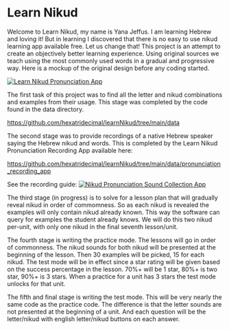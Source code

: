 # Learn Nikud

Welcome to Learn Nikud, my name is Yana Jeffus. I am learning Hebrew and
loving it! But in learning I discovered that there is no easy to use
nikud learning app available free. Let us change that! This project is
an attempt to create an objectively better learning experience. Using
original sources we teach using the most commonly used words in a
gradual and progressive way. Here is a mockup of the original design
before any coding started.

[![Learn Nikud Pronunciation App](https://raw.githubusercontent.com/hexatridecimal/learnNikud/main/graphics/screen1.png)](https://app.moqups.com/uEk2UmZw30/view/page/ae8fe8eb0 "Learn Nikud Pronunciation App Mockup")

The first task of this project was to find all the letter and nikud
combinations and examples from their usage. This stage was completed by
the code found in the data directory.

https://github.com/hexatridecimal/learnNikud/tree/main/data

The second stage was to provide recordings of a native Hebrew speaker
saying the Hebrew nikud and words. This is completed by the Learn Nikud
Pronunciation Recording App available here:

https://github.com/hexatridecimal/learnNikud/tree/main/data/pronunciation_recording_app

See the recording guide:
[![Nikud Pronunciation Sound Collection App](http://img.youtube.com/vi/z1mszMaORAI/0.jpg)](http://www.youtube.com/watch?v=z1mszMaORAI "Nikud Pronunciation Sound Collection App")

The third stage (in progress) is to solve for a lesson plan that will
gradually reveal nikud in order of commomness. So as each nikud is
revealed the examples will only contain nikud already known. This way
the software can query for examples the student already knows. We will
do this two nikud per-unit, with only one nikud in the final seventh
lesson/unit.

The fourth stage is writing the practice mode. The lessons will go in
order of commonness. The nikud sounds for both nikud will be presented
at the beginning of the lesson. Then 30 examples will be picked, 15 for
each nikud. The test mode will be in effect since a star rating will be
given based on the success percentage in the lesson. 70%+ will be 1
star, 80%+ is two star, 90%+ is 3 stars. When a practice for a unit has
3 stars the test mode unlocks for that unit.

The fifth and final stage is writing the test mode. This will be very
nearly the same code as the practice code. The difference is that the
letter sounds are not presented at the beginning of a unit. And each
question will be the letter/nikud with english letter/nikud buttons on
each answer.
